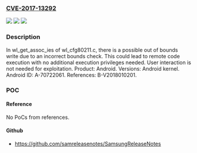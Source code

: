 ### [CVE-2017-13292](https://cve.mitre.org/cgi-bin/cvename.cgi?name=CVE-2017-13292)
![](https://img.shields.io/static/v1?label=Product&message=Android&color=blue)
![](https://img.shields.io/static/v1?label=Version&message=n%2Fa&color=blue)
![](https://img.shields.io/static/v1?label=Vulnerability&message=Remote%20code%20execution&color=brighgreen)

### Description

In wl_get_assoc_ies of wl_cfg80211.c, there is a possible out of bounds write due to an incorrect bounds check. This could lead to remote code execution with no additional execution privileges needed. User interaction is not needed for exploitation. Product: Android. Versions: Android kernel. Android ID: A-70722061. References: B-V2018010201.

### POC

#### Reference
No PoCs from references.

#### Github
- https://github.com/samreleasenotes/SamsungReleaseNotes


